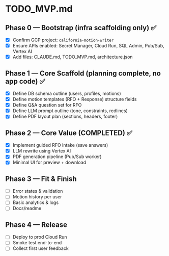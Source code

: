 # TODO_MVP.md

## Phase 0 — Bootstrap (infra scaffolding only) ✅
- [x] Confirm GCP project: `california-motion-writer`
- [x] Ensure APIs enabled: Secret Manager, Cloud Run, SQL Admin, Pub/Sub, Vertex AI
- [x] Add files: CLAUDE.md, TODO_MVP.md, architecture.json

## Phase 1 — Core Scaffold (planning complete, no app code) ✅
- [x] Define DB schema outline (users, profiles, motions)
- [x] Define motion templates (RFO + Response) structure fields
- [x] Define Q&A question set for RFO
- [x] Define LLM prompt outline (tone, constraints, redlines)
- [x] Define PDF layout plan (sections, headers, footer)

## Phase 2 — Core Value (COMPLETED) ✅
- [x] Implement guided RFO intake (save answers)
- [x] LLM rewrite using Vertex AI
- [x] PDF generation pipeline (Pub/Sub worker)
- [x] Minimal UI for preview + download

## Phase 3 — Fit & Finish
- [ ] Error states & validation
- [ ] Motion history per user
- [ ] Basic analytics & logs
- [ ] Docs/readme

## Phase 4 — Release
- [ ] Deploy to prod Cloud Run
- [ ] Smoke test end-to-end
- [ ] Collect first user feedback